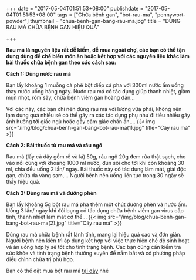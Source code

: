 +++
date = "2017-05-04T01:51:53+08:00"
publishdate = "2017-05-04T01:51:53+08:00"
tags = ["Chữa bệnh gan", "bot-rau-ma", "pennywort-powder"]
thumbnail = "chua-benh-gan-bang-rau-ma.jpg"
title = "DÙNG RAU MÁ CHỮA BỆNH GAN HIỆU QUẢ"

+++

**Rau má là nguyên liệu rất dễ kiếm, dễ mua ngoài chợ, các bạn có thể tận dụng dùng để chế biến món ăn hoặc kết hợp với các nguyên liệu khác làm bài thuốc chữa bệnh gan theo các cách sau:**
 
**Cách 1: Dùng nước rau má**
 
Bạn lấy khoảng 1 muỗng cà phê bột diếp cá pha với 300ml nước ấm uống thay nước uống hàng ngày. Nước rau má có tác dụng giúp thanh nhiệt, giảm mụn nhọt, rôm sảy, chữa bệnh viêm gan hoàng đản…
 
Với các này, các bạn chỉ nên dùng rau má với lượng vừa phải, không nên lạm dụng quá nhiều sẽ có thể gây ra các tác dụng phụ như đi tiểu nhiều gây ảnh hưởng tới giấc ngủ hoặc gây cảm giác chán ăn,…
 {{< img src="/img/blog/chua-benh-gan-bang-bot-rau-ma(1).jpg" title="Cây rau má" >}} 

**Cách 2: Bài thuốc từ rau má và râu ngô**
 
Rau má (lấy cả dây gồm rễ và lá) 50g, râu ngô 20g đem rửa thật sạch, cho vào nồi cùng với khoảng 1000 ml nước, đun sôi cho tới khi còn khoảng 30 ml, chia đều uống 2 lần/ ngày. Bài thuốc này có tác dụng làm mát, giải độc gan, chữa da vàng sạm,… Người bệnh nên uống liên tục trong 30 ngày sẽ thấy hiệu quả.
 
**Cách 3: Dùng rau má và đường phèn**
 
Bạn lấy khoảng 5g bột rau má pha thêm một chút đường phèn và nước ấm. Uống 3 lần/ ngày khi đói bụng có tác dụng chữa bệnh viêm gan virus cấp tính, thanh nhiệt làm mát cơ thể…
 {{< img src="/img/blog/chua-benh-gan-bang-bot-rau-ma(2).jpg" title="Cây rau má" >}} 

Dùng rau má chữa bệnh rất lành tính, mang lại hiệu quả cao và đơn giản. Người bệnh nên kiên trì áp dụng kết hợp với việc thực hiện chế độ sinh hoạt và ăn uống hợp lý sẽ tốt cho tình trạng bệnh. Các bạn cũng cần kiểm tra sức khỏe và tình trạng bệnh thường xuyên để nắm bắt và có phương pháp điều chỉnh chữa trị phù hợp.

Bạn có thể đặt mua bột rau má [tại đây](/san-pham/bột-rau-má-100g/) nhé
